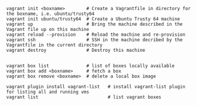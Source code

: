     vagrant init <boxname>        # Create a Vagrantfile in directory for the boxname, i.e. ubuntu/trusty64
    vagrant init ubuntu/trusty64  # Create a Ubuntu Trusty 64 machine
    vagrant up                    # Bring the machine described in the Vagrant file up on this machine
    vagrant reload --provision    # Reload the machine and re-provision
    vagrant ssh                   # SSH in the machine decribed by the Vagrantfile in the current directory
    vagrant destroy               # Destroy this machine


    vagrant box list              # list of boxes locally available
    vagrant box add <boxname>     # fetch a box
    vagrant box remove <boxname>  # delete a local box image
    
    vagrant plugin install vagrant-list   # install vagrant-list plugin for listing all and running vms
    vagrant list                          # list vagrant boxes

